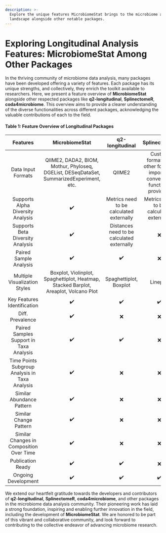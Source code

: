 ```yaml
---
description: >-
  Explore the unique features MicrobiomeStat brings to the microbiome analysis
  landscape alongside other notable packages.
---
```


# Exploring Longitudinal Analysis Features: MicrobiomeStat Among Other Packages

In the thriving community of microbiome data analysis, many packages have been developed offering a variety of features. Each package has its unique strengths, and collectively, they enrich the toolkit available to researchers. Here, we present a feature overview of **MicrobiomeStat** alongside other respected packages like **q2-longitudinal**, **SplinectomeR**, **coda4microbiome**. This overview aims to provide a clearer understanding of the diverse functionalities across different packages, acknowledging the valuable contributions of each to the field.

#### Table 1: Feature Overview of Longitudinal Packages

|                    Features                    |                                      MicrobiomeStat                                      |               q2-longitudinal              |                               SplinectomeR                               |                              coda4microbiome                             |
| :--------------------------------------------: | :--------------------------------------------------------------------------------------: | :----------------------------------------: | :----------------------------------------------------------------------: | :----------------------------------------------------------------------: |
|               Data Input Formats               | QIIME2, DADA2, BIOM, Mothur, Phyloseq, DGEList, DESeqDataSet, SummarizedExperiment, etc. |                   QIIME2                   | Custom format (No other formats import or conversion functions provided) | Custom format (No other formats import or conversion functions provided) |
|        Supports Alpha Diversity Analysis       |                                            ✔️                                            |  Metrics need to be calculated externally  |                 Metrics need to be calculated externally                 |                                     ❌                                    |
|        Supports Beta Diversity Analysis        |                                            ✔️                                            | Distances need to be calculated externally |                                     ❌                                    |                                     ❌                                    |
|             Paired Sample Analysis             |                                            ✔️                                            |                     ✔️                     |                                     ❌                                    |                                     ❌                                    |
|          Multiple Visualization Styles         |   Boxplot, Violinplot, Spaghettiplot, Heatmap, Stacked Barplot, Areaplot, Volcano Plot   |           Spaghettiplot, Boxplot           |                                 Lineplot                                 |                  Boxplot, Densityplot, Barplot, Lineplot                 |
|           Key Features Identification          |                                            ✔️                                            |                     ✔️                     |                                    ✔️                                    |                                    ✔️                                    |
|                Diff. Prevalence                |                                            ✔️                                            |                      ❌                     |                                     ❌                                    |                                     ❌                                    |
|     Paired Samples Support in Taxa Analysis    |                                            ✔️                                            |                     ✔️                     |                                     ❌                                    |                                     ❌                                    |
| Time Points Subgroup Analysis in Taxa Analysis |                                            ✔️                                            |                      ❌                     |                                     ❌                                    |                                     ❌                                    |
|            Similar Abundance Pattern           |                                            ✔️                                            |                      ❌                     |                                     ❌                                    |                                     ❌                                    |
|             Similar Change Pattern             |                                            ✔️                                            |                      ❌                     |                                     ❌                                    |                                     ❌                                    |
|    Similar Changes in Composition Over Time    |                                            ✔️                                            |                      ❌                     |                                     ❌                                    |                                     ❌                                    |
|                Publication Ready               |                                            ✔️                                            |                     ✔️                     |                                     ❌                                    |                                     ❌                                    |
|               Ongoing Development              |                                            ✔️                                            |                     ✔️                     |                                    ✔️                                    |                                    ✔️                                    |

We extend our heartfelt gratitude towards the developers and contributors of **q2-longitudinal**, **SplinectomeR**, **coda4microbiome**, and other packages in the microbiome data analysis community. Their pioneering work has laid a strong foundation, inspiring and enabling further innovation in the field, including the development of **MicrobiomeStat**. We are honored to be part of this vibrant and collaborative community, and look forward to contributing to the collective endeavor of advancing microbiome research.
